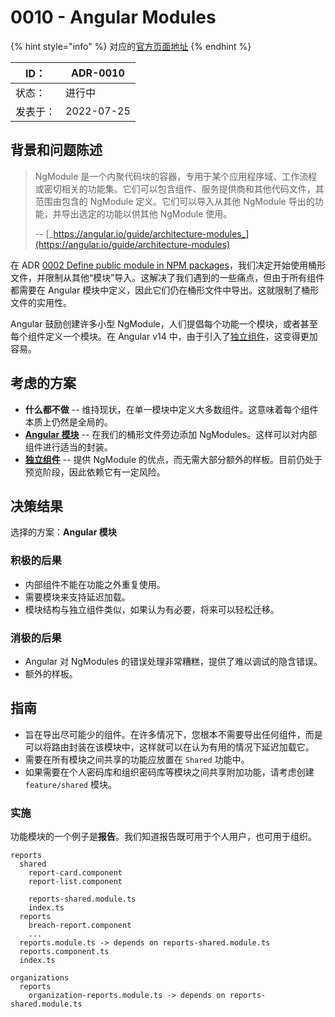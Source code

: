 # 0010 - Angular Modules

{% hint style="info" %}
对应的[官方页面地址](https://contributing.bitwarden.com/architecture/adr/angular-ngmodules)
{% endhint %}

| ID：  | ADR-0010   |
| ---- | ---------- |
| 状态：  | 进行中        |
| 发表于： | 2022-07-25 |

## 背景和问题陈述​ <a href="#context-and-problem-statement" id="context-and-problem-statement"></a>

> NgModule 是一个内聚代码块的容器，专用于某个应用程序域、工作流程或密切相关的功能集。它们可以包含组件、服务提供商和其他代码文件，其范围由包含的 NgModule 定义。它们可以导入从其他 NgModule 导出的功能，并导出选定的功能以供其他 NgModule 使用。
>
> \-- [_https://angular.io/guide/architecture-modules_](https://angular.io/guide/architecture-modules)

在 ADR [0002 Define public module in NPM packages](https://contributing.bitwarden.com/architecture/adr/public-module-npm-packages)，我们决定开始使用桶形文件，并限制从其他“模块”导入。这解决了我们遇到的一些痛点，但由于所有组件都需要在 Angular 模块中定义，因此它们仍在桶形文件中导出。这就限制了桶形文件的实用性。

Angular 鼓励创建许多小型 NgModule，人们提倡每个功能一个模块，或者甚至每个组件定义一个模块。在 Angular v14 中，由于引入了[独立组件](https://angular.io/guide/standalone-components)，这变得更加容易。

## 考虑的方案​ <a href="#considered-options" id="considered-options"></a>

* **什么都不做** -- 维持现状，在单一模块中定义大多数组件。这意味着每个组件本质上仍然是全局的。
* [**Angular 模块**](https://angular.io/guide/architecture-modules) -- 在我们的桶形文件旁边添加 NgModules。这样可以对内部组件进行适当的封装。
* [**独立组件**](https://angular.io/guide/standalone-components) -- 提供 NgModule 的优点，而无需大部分额外的样板。目前仍处于预览阶段，因此依赖它有一定风险。

## 决策结果​ <a href="#decision-outcome" id="decision-outcome"></a>

选择的方案：**Angular 模块**

### 积极的后果​ <a href="#positive-consequences" id="positive-consequences"></a>

* 内部组件不能在功能之外重复使用。
* 需要模块来支持延迟加载。
* 模块结构与独立组件类似，如果认为有必要，将来可以轻松迁移。

### 消极的后果​ <a href="#negative-consequences" id="negative-consequences"></a>

* Angular 对 NgModules 的错误处理非常糟糕，提供了难以调试的隐含错误。
* 额外的样板。

## 指南​ <a href="#guidelines" id="guidelines"></a>

* 旨在导出尽可能少的组件。在许多情况下，您根本不需要导出任何组件，而是可以将路由封装在该模块中，这样就可以在认为有用的情况下延迟加载它。
* 需要在所有模块之间共享的功能应放置在 `Shared` 功能中。
* 如果需要在个人密码库和组织密码库等模块之间共享附加功能，请考虑创建 `feature/shared` 模块。

### 实施 <a href="#implementation" id="implementation"></a>

功能模块的一个例子是**报告**。我们知道报告既可用于个人用户，也可用于组织。

```
reports
  shared
    report-card.component
    report-list.component

    reports-shared.module.ts
    index.ts
  reports
    breach-report.component
    ...
  reports.module.ts -> depends on reports-shared.module.ts
  reports.component.ts
  index.ts

organizations
  reports
    organization-reports.module.ts -> depends on reports-shared.module.ts
```
